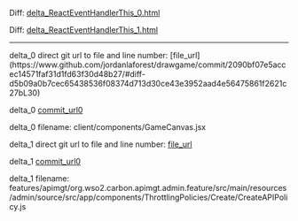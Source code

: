 Diff: [delta_ReactEventHandlerThis_0.html](./delta_ReactEventHandlerThis_0.html)

Diff: [delta_ReactEventHandlerThis_1.html](./delta_ReactEventHandlerThis_1.html)

<hr>
delta_0 direct git url to file and line number: [file_url](https://www.github.com/jordanlaforest/drawgame/commit/2090bf07e5accec14571faf31d1fd63f30d48b27/#diff-d5b09a0b7cec65438536f08374d713d30ce43e3952aad4e56475861f2621c27bL30)

delta_0 [commit_url0](https://www.github.com/jordanlaforest/drawgame/commit/2090bf07e5accec14571faf31d1fd63f30d48b27)

delta_0 filename: client/components/GameCanvas.jsx



delta_1 direct git url to file and line number: [file_url](https://www.github.com/wso2/carbon-apimgt/commit/373e78c72129e77ca7b5c574d2b24e63d61e32ca/#diff-2a215684053500178a24dad5ed66b3f4f3d9cfa64ab91b130a006a8bc5f51f99L166)

delta_1 [commit_url0](https://www.github.com/wso2/carbon-apimgt/commit/373e78c72129e77ca7b5c574d2b24e63d61e32ca)

delta_1 filename: features/apimgt/org.wso2.carbon.apimgt.admin.feature/src/main/resources/admin/source/src/app/components/ThrottlingPolicies/Create/CreateAPIPolicy.js



